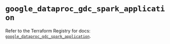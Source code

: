 # `google_dataproc_gdc_spark_application`

Refer to the Terraform Registry for docs: [`google_dataproc_gdc_spark_application`](https://registry.terraform.io/providers/hashicorp/google/6.46.0/docs/resources/dataproc_gdc_spark_application).
